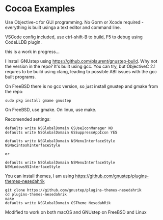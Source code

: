 # Cocoa Examples

Use Objective-c for GUI programming. No Gorm or Xcode required - everything is built usinga a text editor and command line. 

VSCode config included, use ctrl-shift-B to build, F5 to debug using CodeLLDB plugin.

this is a work in progress...

I Install GNUstep using https://github.com/plaurent/gnustep-build. Why not the version in the repo? It's built using gcc. You can try, but ObjectiveC 2.1 requres to be build using clang, leading to possible ABI issues with the gcc built programs.

On FreeBSD there is no gcc version, so just install gnustep and gmake from the repo:
```
sudo pkg install gmame gnustep
```

On FreeBSD, use gmake. On linux, use make.

Recomended settings:
```
defaults write NSGlobalDomain GSUseIconManager NO
defaults write NSGlobalDomain GSSuppressAppIcon YES

defaults write NSGlobalDomain NSMenuInterfaceStyle NSMacintoshInterfaceStyle

or 

defaults write NSGlobalDomain NSMenuInterfaceStyle NSWindows95InterfaceStyle
```

You can install themes, I am using https://github.com/gnustep/plugins-themes-nesedahrik
```
git clone https://github.com/gnustep/plugins-themes-nesedahrik
cd plugins-themes-nesedahrik
make
defaults write NSGlobalDomain GSTheme NesedahRik
```
Modified to work on both macOS and GNUstep on FreeBSD and Linux




